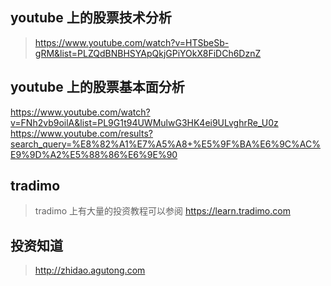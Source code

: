 ## youtube 上的股票技术分析
> https://www.youtube.com/watch?v=HTSbeSb-gRM&list=PLZQdBNBHSYApQkjGPiYOkX8FiDCh6DznZ

## youtube 上的股票基本面分析
https://www.youtube.com/watch?v=FNh2vb9oilA&list=PL9G1t94UWMulwG3HK4ei9ULvghrRe_U0z
https://www.youtube.com/results?search_query=%E8%82%A1%E7%A5%A8+%E5%9F%BA%E6%9C%AC%E9%9D%A2%E5%88%86%E6%9E%90

## tradimo 
> tradimo 上有大量的投资教程可以参阅
> https://learn.tradimo.com

## 投资知道
> http://zhidao.agutong.com
